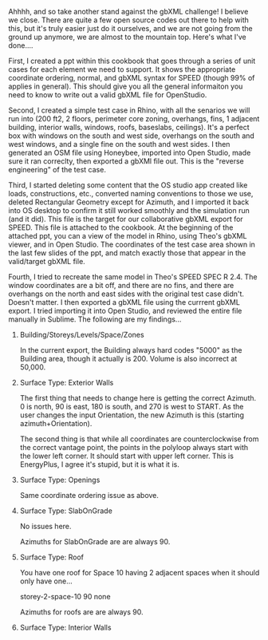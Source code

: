Ahhhh, and so take another stand against the gbXML challenge! I believe we close. There are quite a few open source codes out there to help with this, but it's truly easier just do it ourselves, and we are not going from the ground up anymore, we are almost to the mountain top. Here's what I've done....

First, I created a ppt within this cookbook that goes through a series of unit cases for each element we need to support. It shows the appropriate coordinate ordering, normal, and gbXML syntax for SPEED (though 99% of applies in general). This should  give you all the general informaiton you need to know to write out a valid gbXML file for OpenStudio.

Second, I created a simple test case in Rhino, with all the senarios we will run into (200 ft2, 2 floors, perimeter core zoning, overhangs, fins, 1 adjacent building, interior walls, windows, roofs, baseslabs, ceilings). It's a perfect box with windows on the south and west side, overhangs on the south and west windows, and a single fine on the south and west sides. I then generated an OSM file using Honeybee, imported into Open Studio, made sure it ran correclty, then exported a gbXMl file out. This is the "reverse engineering" of the test case. 

Third, I started deleting some content that the OS studio app created like loads, constructions, etc., converted naming conventions to those we use, deleted Rectangular Geometry except for Azimuth, and I imported it back into OS desktop to confirm it stilI worked smoothly and the simulation run (and it did). This file is the target for our collaborative gbXML export for SPEED. This file is attached to the cookbook. At the beginning of the attached ppt, you can a view of the model in Rhino, using Theo's gbXML viewer, and in Open Studio. The coordinates of the test case area shown in the last few slides of the ppt, and match exactly those that appear in the valid/target gbXML file.

Fourth, I tried to recreate the same model in Theo's SPEED SPEC R 2.4. The window coordinates are a bit off, and there are no fins, and there are overhangs on the north and east sides with the original test case didn't. Doesn't matter. I then exported a gbXML file using the currrent gbXML export. I tried importing it into Open Studio, and reviewed the entire file manually in Sublime. The following are my findings...

1. Building/Storeys/Levels/Space/Zones

	In the current export, the Building always hard codes "5000" as the Building area, though it actually is 200. Volume is also 		incorrect at 50,000.

2. Surface Type: Exterior Walls

	The first thing that needs to change here is getting the correct Azimuth. 0 is north, 90 is east, 180 is south, and 270 is west 	to START. As the user changes the input Orientation, the new Azimuth is this (starting azimuth+Orientation).

	The second thing is that while all coordinates are counterclockwise from the correct vantage point, the points in the polyloop 		always start with the lower left corner. It should start with upper left corner. This is EnergyPlus, I agree it's stupid, but it 	is what it is.

3. Surface Type: Openings

	Same coordinate ordering issue as above.

4. Surface Type: SlabOnGrade

	No issues here. 

	Azimuths for SlabOnGrade are are always 90.

5. Surface Type: Roof

	You have one roof for Space 10 having 2 adjacent spaces when it should only have one...

 	 <Surface surfaceType="Roof" id="surface-41" >
			<Name>storey-2-space-10</Name>
			<RectangularGeometry>
				<Azimuth>90</Azimuth>
			</RectangularGeometry>
			<CADOjectId>none</CADOjectId>
			<AdjacentSpaceId spaceIdRef="space-10" />
			<AdjacentSpaceId spaceIdRef="space-5" />

	Azimuths for roofs are are always 90.

6. Surface Type: Interior Walls
